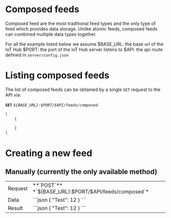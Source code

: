 # Composed feeds

Composed feed are the most traditional feed types and the only type of feed which provides data storage. Unlike atomic feeds, composed feeds can combined multiple data types together.

For all the example listed below we assume
$BASE_URL: the base url of the IoT Hub
$PORT: the port of the IoT Hub server listens to
$API: the api route defined in `server/config.json`

# Listing composed feeds

The list of composed feeds can be obtained by a single `GET` request to the API via:

**`GET`** *`${BASE_URL}:$PORT/$API/feeds/composed`*
```json
[
    {

    }
]
```

# Creating a new feed

## Manually (currently the only available method)
<table width="100%">
    <tr>
        <td>Request</td>
        <td>**`POST`** *`${BASE_URL}:$PORT/$API/feeds/composed`*</td>
    </tr>
    <tr>
        <td>Data</td>
        <td>
            ```json
            { "Test": 12 }
            ```
        </td>
    </tr>
    <tr>
        <td>Result</td>
        <td>
            ```json
            { "Test": 12 }
            ```
        </td>
    </tr>
</table>